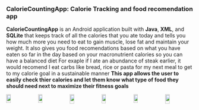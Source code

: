 ### **CalorieCountingApp: Calorie Tracking and food recomendation app**
**CalorieCountingApp** is an Android application built with **Java**, **XML**, and **SQLite** that keeps track of all the calories that you ate today and tells you how much more you need to eat to gain muscle, lose fat and maintain your weight. It also gives you food recomendations based on what you have eaten so far in the day based on your macronutrient calories so you can have a balanced diet
For exaple if I ate an abundance of steak earlier, it would recomend I eat carbs like bread, rice or pasta for my next meal to get to my calorie goal in a sustainable manner
**This app allows the user to easily check thier calories and let them know what type of food they should need next to maximize their fitness goals**

<div style="display: flex; justify-content: center; flex-wrap: wrap; gap: 10px;">
  <img width="451" height="922" alt="calorie1" src="https://github.com/user-attachments/assets/e170fdd5-45b2-4234-bc3f-18743b7ab6ed" style="width: 15%; height: auto; object-fit: contain;"/>
  <img width="454" height="918" alt="calorie2" src="https://github.com/user-attachments/assets/c4d37f51-f887-4918-8b42-50929ae8a93f" style="width: 15%; height: auto; object-fit: contain;"/>
  <img width="420" height="917" alt="calorie3" src="https://github.com/user-attachments/assets/4679625c-d3be-45f7-8066-5787b63e441f" style="width: 15%; height: auto; object-fit: contain;"/>
  <img width="432" height="914" alt="calorie4" src="https://github.com/user-attachments/assets/30bf9ee1-be3e-4ad6-90b8-395a834988fb" style="width: 15%; height: auto; object-fit: contain;"/>
  <img width="444" height="875" alt="calorie5" src="https://github.com/user-attachments/assets/e7964522-4339-4887-a44b-fe1d30ec08b8" style="width: 15%; height: auto; object-fit: contain;"/>
  <img width="296" height="640" alt="calorie6" src="https://github.com/user-attachments/assets/1c2656f4-9a63-44c8-ad53-1d9ab7f5a0ec" style="width: 15%; height: auto; object-fit: contain;"/>
</div>
